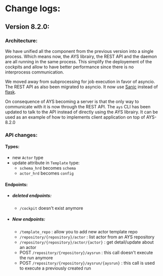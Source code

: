 # Change logs:

## Version 8.2.0:

### Architecture:
We have unified all the component from the previous version into a single process. Which means now, the AYS librairy, the REST API and the daemon are all running in the same process.
This simplify the deployement of the cockpits and allow to have better performance since there is no interprocess communication.

We moved away from subprocessing for job execution in favor of asyncio.  
The REST API as also been migrated to asyncio. It now use [Sanic](https://github.com/channelcat/sanic) instead of [flask](http://flask.pocoo.org/).

On consequence of AYS becoming a server is that the only way to communicate with it is now through the REST API. The `ays` CLI has been updated to talk to the API instead of directly using the AYS librairy. It can be used as an example of how to implements client application on top of AYS-8.2.0

### API changes:

#### Types:
- new `Actor` type
- update attribute in `Template` type:
    - `schema_hrd` becomes `schema`
    - `actor_hrd` becomes `config`

#### Endpoints:
- ##### deleted endpoints:
  - `/cockpit` doesn't exist anymore

- ##### New endpoints:
  - `/template_repo` : allow you to add new actor template repo
  - `/repository/{repository}/actor` : list actor from an AYS repository
  - `/repository/{repository}/actor/{actor}` : get detail/update about an actor
  - POST `/repository/{repository}/aysrun` : this call doesn't execute the run anymore
  - POST `/repository/{repository}/aysrun/{aysrun}` : this call is used to execute a previously created run
